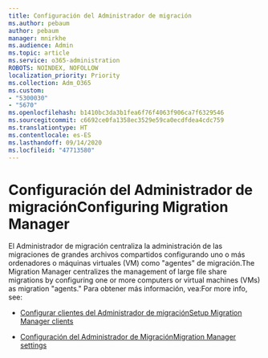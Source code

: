 ```yaml
---
title: Configuración del Administrador de migración
ms.author: pebaum
author: pebaum
manager: mnirkhe
ms.audience: Admin
ms.topic: article
ms.service: o365-administration
ROBOTS: NOINDEX, NOFOLLOW
localization_priority: Priority
ms.collection: Adm_O365
ms.custom:
- "5300030"
- "5670"
ms.openlocfilehash: b1410bc3da3b1fea6f76f4063f906ca7f6329546
ms.sourcegitcommit: c6692ce0fa1358ec3529e59ca0ecdfdea4cdc759
ms.translationtype: HT
ms.contentlocale: es-ES
ms.lasthandoff: 09/14/2020
ms.locfileid: "47713580"
---
```

# <a name="configuring-migration-manager"></a><span data-ttu-id="af238-102">Configuración del Administrador de migración</span><span class="sxs-lookup"><span data-stu-id="af238-102">Configuring Migration Manager</span></span>

<span data-ttu-id="af238-103">El Administrador de migración centraliza la administración de las migraciones de grandes archivos compartidos configurando uno o más ordenadores o máquinas virtuales (VM) como "agentes" de migración.</span><span class="sxs-lookup"><span data-stu-id="af238-103">The Migration Manager centralizes the management of large file share migrations by configuring one or more computers or virtual machines (VMs) as migration "agents."</span></span> <span data-ttu-id="af238-104">Para obtener más información, vea:</span><span class="sxs-lookup"><span data-stu-id="af238-104">For more info, see:</span></span>

- [<span data-ttu-id="af238-105">Configurar clientes del Administrador de migración</span><span class="sxs-lookup"><span data-stu-id="af238-105">Setup Migration Manager clients</span></span>](https://docs.microsoft.com/sharepointmigration/mm-setup-clients)

- [<span data-ttu-id="af238-106">Configuración del Administrador de Migración</span><span class="sxs-lookup"><span data-stu-id="af238-106">Migration Manager settings</span></span>](https://docs.microsoft.com/sharepointmigration/mm-settings)
